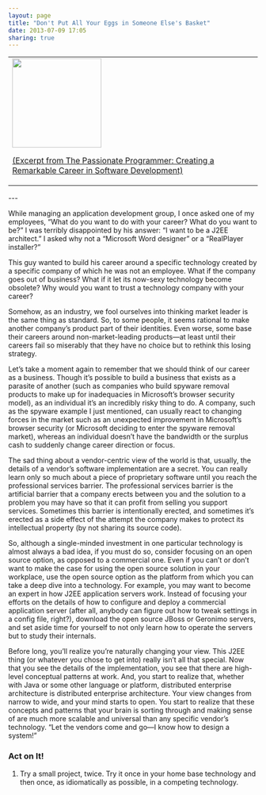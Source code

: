 ```yaml
---
layout: page
title: "Don't Put All Your Eggs in Someone Else's Basket"
date: 2013-07-09 17:05
sharing: true
---
```

<table>
<td class="arr-recipe-name pp-use-as-title-2">
<a href="http://pragprog.com/book/cfcar2/the-passionate-programmer">
<img  width="180" src="http://chadfowler.com/images/books/passionate-programmer.jpg">
</a>
<p>
<a href="http://pragprog.com/book/cfcar2/the-passionate-programmer">
(Excerpt from The Passionate Programmer: Creating a Remarkable Career in Software Development)
</a>
</p>

</td>
</tr>
</table>
---
<p id="N10510"> While managing an application development group, I once asked one of my employees, “What do you want to do
      with your career? What do you want to be?” I was terribly disappointed by his answer: “I want to be a
      J2EE architect.” I asked why not a “Microsoft Word designer” or a “RealPlayer
      installer?” </p>
<p id="N10513"> This guy wanted to build his <span class="emph">career</span> around a specific technology created by a specific company of
      which he <span class="emph">was not an employee</span>. What if the company goes out of business? What if it let its now-sexy
      technology become obsolete? Why would you want to trust a technology company with your career? </p>
<p id="N1051C"> Somehow, as an industry, we fool ourselves into thinking <span class="emph">market leader</span> is the same thing as
        <span class="emph">standard</span>. So, to some people, it seems rational to make another company’s product part of their
      identities. Even worse, some base their careers around non-market-leading products—at least until their careers
      fail so miserably that they have no choice but to rethink this losing strategy. </p>
<p id="N10525"> Let’s take a moment again to remember that we should think of our career as a business. Though it’s possible to
      build a business that exists as a parasite of another (such as companies who build spyware removal products to
      make up for inadequacies in Microsoft’s browser security model), as an individual it’s an incredibly risky thing
      to do. A company, such as the spyware example I just mentioned, can usually react to changing forces in the market
      such as an unexpected improvement in Microsoft’s browser security (or Microsoft deciding to enter the spyware
      removal market), whereas an individual doesn’t have the bandwidth or the surplus cash to suddenly change career
      direction or focus. </p>
<p id="N1052C"> The sad thing about a vendor-centric view of the world is that, usually, the details of a vendor’s software
      implementation are a secret. You can really learn only so much about a piece of proprietary software until you
      reach the <span class="emph">professional services barrier</span>. The professional services barrier is the artificial barrier
      that a company erects between you and the solution to a problem you may have so that it can profit from selling
      you support services. Sometimes this barrier is intentionally erected, and sometimes it’s erected as a side effect
      of the attempt the company makes to protect its intellectual property (by not sharing its source code). </p>
<p id="N10535"> So, although a single-minded investment in one particular technology is almost always a <span class="emph">bad idea</span>,
      if you <span class="emph">must</span> do so, consider focusing on an open source option, as opposed to a commercial one. Even
      if you can’t or don’t want to make the case for using the open source solution in your workplace, use the open
      source option as the platform from which you can take a deep dive into a technology. For example, you may want to
      become an expert in how J2EE application servers work. Instead of focusing your efforts on the details of how to
      configure and deploy a commercial application server (after all, <span class="emph">anybody</span> can figure out how to tweak
      settings in a config file, right?), download the open source JBoss or Geronimo servers, and set aside time for
      yourself to not only learn how to operate the servers but to study their internals. </p>
<p id="N10541"> Before long, you’ll realize you’re naturally changing your view. This J2EE thing (or whatever you chose to get
      into) really isn’t all that special. Now that you see the details of the implementation, you see that there are
      high-level conceptual patterns at work. And, you start to realize that, whether with Java or some other language
      or platform, distributed enterprise architecture is distributed enterprise architecture. Your view changes from
      narrow to wide, and your mind starts to open. You start to realize that these concepts and patterns that your
      brain is sorting through and making sense of are much more scalable and universal than any specific vendor’s
      technology. “Let the vendors come and go—I know how to design a system!” </p>
<h3>Act on It!</h3>
<ol>
<li>
<p id="N1054A"> Try a small project, twice. Try it once in your home base technology and then once, as idiomatically as
            possible, in a competing technology.</p>
</li>
</ol>
